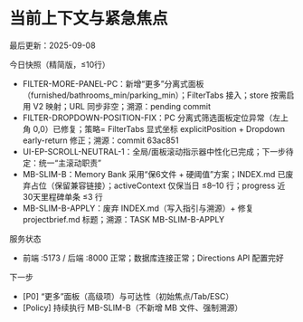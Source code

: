 # 当前上下文与紧急焦点
最后更新：2025-09-08

今日快照（精简版，≤10行）
- FILTER-MORE-PANEL-PC：新增“更多”分离式面板（furnished/bathrooms_min/parking_min）；FilterTabs 接入；store 按需启用 V2 映射；URL 同步非空；溯源：pending commit
- FILTER-DROPDOWN-POSITION-FIX：PC 分离式筛选面板定位异常（左上角 0,0）已修复；策略= FilterTabs 显式坐标 explicitPosition + Dropdown early-return 修正；溯源：commit 63ac851
- UI-EP-SCROLL-NEUTRAL-1：全局/面板滚动指示器中性化已完成；下一步待定：统一“主滚动职责”
- MB-SLIM-B：Memory Bank 采用“保6文件 + 硬阈值”方案；INDEX.md 已废弃占位（保留兼容链接）；activeContext 仅保当日 ≤8–10 行；progress 近30天里程碑单条 ≤3 行
- MB-SLIM-B-APPLY：废弃 INDEX.md（写入指引与溯源）+ 修复 projectbrief.md 标题；溯源：TASK MB-SLIM-B-APPLY

服务状态
- 前端 :5173 / 后端 :8000 正常；数据库连接正常；Directions API 配置完好

下一步
- [P0] “更多”面板（高级项）与可达性（初始焦点/Tab/ESC）
- [Policy] 持续执行 MB-SLIM-B（不新增 MB 文件、强制溯源）
